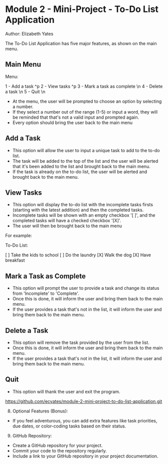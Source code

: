 # Module 2 - Mini-Project - To-Do List Application
Author: Elizabeth Yates

The To-Do List Application has five major features, as shown on the main menu. 

## Main Menu

Menu:

1 - Add a task ^p
2 - View tasks ^p
3 - Mark a task as complete \n
4 - Delete a task \n
5 - Quit \n

- At the menu, the user will be prompted to choose an option by selecting a number. 
- If they select a number out of the range (1-5) or input a word, they will be reminded that that's not a valid input and prompted again. 
- Every option should bring the user back to the main menu

## Add a Task
- This option will allow the user to input a unique task to add to the to-do list. 
- The task will be added to the top of the list and the user will be alerted that it's been added to the list and brought back to the main menu. 
- If the task is already on the to-do list, the user will be alerted and brought back to the main menu. 

## View Tasks
- This option will display the to-do list with the incomplete tasks firsts (starting with the latest addition) and then the completed tasks. 
- Incomplete tasks will be shown with an empty checkbox '[ ]', and the completed tasks will have a checked checkbox '[X]'.
- The user will then be brought back to the main menu

For example: 

To-Do List:

[ ] Take the kids to school
[ ] Do the laundry
[X] Walk the dog
[X] Have breakfast

## Mark a Task as Complete
- This option will prompt the user to provide a task and change its status from 'Incomplete' to 'Complete'.
- Once this is done, it will inform the user and bring them back to the main menu.
- If the user provides a task that's not in the list, it will inform the user and bring them back to the main menu.

## Delete a Task
- This option will remove the task provided by the user from the list. 
- Once this is done, it will inform the user and bring them back to the main menu. 
- If the user provides a task that's not in the list, it will inform the user and bring them back to the main menu.

## Quit
- This option will thank the user and exit the program.


https://github.com/ecyates/module-2-mini-project-to-do-list-application.git




8. Optional Features (Bonus):

- If you feel adventurous, you can add extra features like task priorities, due dates, or color-coding tasks based on their status.

9. GitHub Repository:

- Create a GitHub repository for your project.
- Commit your code to the repository regularly.
- Include a link to your GitHub repository in your project documentation.